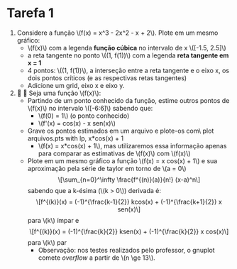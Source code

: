 <h1 id="tarefa-1">Tarefa 1</h1>
<ol style="list-style-type: decimal">
<li>Considere a função <span class="math inline">\(f(x) = x^3 - 2x^2 - x + 2\)</span>. Plote em um mesmo gráfico:
<ul>
<li><span class="math inline">\(f(x)\)</span> com a legenda <strong>função cúbica</strong> no intervalo de x <span class="math inline">\([-1.5, 2.5]\)</span></li>
<li>a reta tangente no ponto <span class="math inline">\((1, f(1))\)</span> com a legenda <strong>reta tangente em x = 1</strong></li>
<li>4 pontos: <span class="math inline">\((1, f(1))\)</span>, a interseção entre a reta tangente e o eixo x, os dois pontos críticos (e as respectivas retas tangentes)</li>
<li>Adicione um grid, eixo x e eixo y.</li>
</ul></li>
<li>🔢 📏 Seja uma função <span class="math inline">\(f(x)\)</span>:
<ul>
<li>Partindo de um ponto conhecido da função, estime outros pontos de <span class="math inline">\(f(x)\)</span> no intervalo <span class="math inline">\([-6:6]\)</span> sabendo que:
<ul>
<li><span class="math inline">\(f(0) = 1\)</span> (o ponto conhecido)</li>
<li><span class="math inline">\(f&#39;(x) = cos(x) - x sen(x)\)</span></li>
</ul></li>
<li>Grave os pontos estimados em um arquivo e plote-os com\ plot arquivos.pts with lp, x*cos(x) + 1
<ul>
<li><span class="math inline">\(f(x) = x*cos(x) + 1\)</span>, mas utilizaremos essa informação apenas para comparar as estimativas de <span class="math inline">\(f(x)\)</span> com <span class="math inline">\(f(x)\)</span></li>
</ul></li>
<li>Plote em um mesmo gráfico a função <span class="math inline">\(f(x) = x cos(x) + 1\)</span> e sua aproximação pela série de taylor em torno de <span class="math inline">\(a = 0\)</span> <span class="math display">\[\sum_{n=0}^\infty \frac{f^{(n)}(a)}{n!} (x-a)^n\]</span> sabendo que a k-ésima (<span class="math inline">\(k &gt; 0\)</span>) derivada é: <span class="math display">\[f^{(k)}(x) = (-1)^{\frac{k-1}{2}} kcos(x) + (-1)^{\frac{k+1}{2}} x sen(x)\]</span> para <span class="math inline">\(k\)</span> ímpar e <span class="math display">\[f^{(k)}(x) = (-1)^{\frac{k}{2}} ksen(x) + (-1)^{\frac{k}{2}} x cos(x)\]</span> para <span class="math inline">\(k\)</span> par
<ul>
<li>Observação: nos testes realizados pelo professor, o gnuplot comete <em>overflow</em> a partir de <span class="math inline">\(n \ge 13\)</span>.</li>
</ul></li>
</ul></li>
</ol>